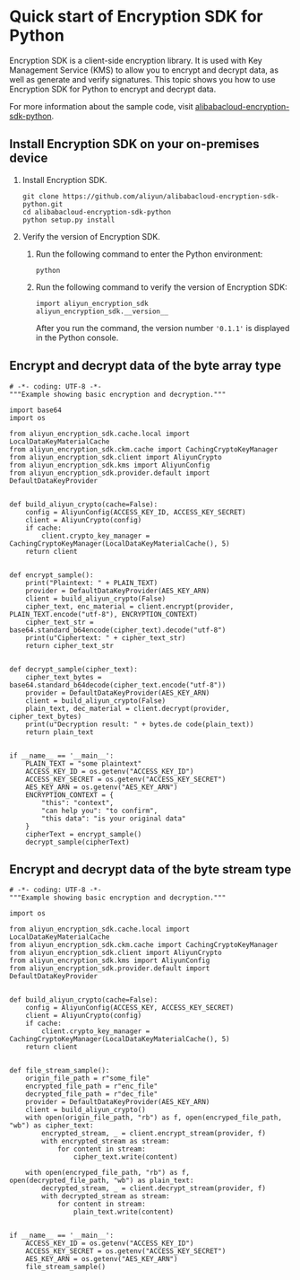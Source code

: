 # Quick start of Encryption SDK for Python

Encryption SDK is a client-side encryption library. It is used with Key Management Service \(KMS\) to allow you to encrypt and decrypt data, as well as generate and verify signatures. This topic shows you how to use Encryption SDK for Python to encrypt and decrypt data.

For more information about the sample code, visit [alibabacloud-encryption-sdk-python](https://github.com/aliyun/alibabacloud-encryption-sdk-python).

## Install Encryption SDK on your on-premises device

1.  Install Encryption SDK.

    ```
    git clone https://github.com/aliyun/alibabacloud-encryption-sdk-python.git
    cd alibabacloud-encryption-sdk-python
    python setup.py install
    ```

2.  Verify the version of Encryption SDK.

    1.  Run the following command to enter the Python environment:

        ```
        python
        ```

    2.  Run the following command to verify the version of Encryption SDK:

        ```
        import aliyun_encryption_sdk
        aliyun_encryption_sdk.__version__
        ```

        After you run the command, the version number `'0.1.1'` is displayed in the Python console.


## Encrypt and decrypt data of the byte array type

```
# -*- coding: UTF-8 -*-
"""Example showing basic encryption and decryption."""

import base64
import os

from aliyun_encryption_sdk.cache.local import LocalDataKeyMaterialCache
from aliyun_encryption_sdk.ckm.cache import CachingCryptoKeyManager
from aliyun_encryption_sdk.client import AliyunCrypto
from aliyun_encryption_sdk.kms import AliyunConfig
from aliyun_encryption_sdk.provider.default import DefaultDataKeyProvider


def build_aliyun_crypto(cache=False):
    config = AliyunConfig(ACCESS_KEY_ID, ACCESS_KEY_SECRET)
    client = AliyunCrypto(config)
    if cache:
        client.crypto_key_manager = CachingCryptoKeyManager(LocalDataKeyMaterialCache(), 5)
    return client


def encrypt_sample():
    print("Plaintext: " + PLAIN_TEXT)
    provider = DefaultDataKeyProvider(AES_KEY_ARN)
    client = build_aliyun_crypto(False)
    cipher_text, enc_material = client.encrypt(provider, PLAIN_TEXT.encode("utf-8"), ENCRYPTION_CONTEXT)
    cipher_text_str = base64.standard_b64encode(cipher_text).decode("utf-8")
    print(u"Ciphertext: " + cipher_text_str)
    return cipher_text_str


def decrypt_sample(cipher_text):
    cipher_text_bytes = base64.standard_b64decode(cipher_text.encode("utf-8"))
    provider = DefaultDataKeyProvider(AES_KEY_ARN)
    client = build_aliyun_crypto(False)
    plain_text, dec_material = client.decrypt(provider, cipher_text_bytes)
    print(u"Decryption result: " + bytes.de code(plain_text))
    return plain_text


if __name__ == '__main__':
    PLAIN_TEXT = "some plaintext"
    ACCESS_KEY_ID = os.getenv("ACCESS_KEY_ID")
    ACCESS_KEY_SECRET = os.getenv("ACCESS_KEY_SECRET")
    AES_KEY_ARN = os.getenv("AES_KEY_ARN")
    ENCRYPTION_CONTEXT = {
        "this": "context",
        "can help you": "to confirm",
        "this data": "is your original data"
    }
    cipherText = encrypt_sample()
    decrypt_sample(cipherText)
```

## Encrypt and decrypt data of the byte stream type

```
# -*- coding: UTF-8 -*-
"""Example showing basic encryption and decryption."""

import os

from aliyun_encryption_sdk.cache.local import LocalDataKeyMaterialCache
from aliyun_encryption_sdk.ckm.cache import CachingCryptoKeyManager
from aliyun_encryption_sdk.client import AliyunCrypto
from aliyun_encryption_sdk.kms import AliyunConfig
from aliyun_encryption_sdk.provider.default import DefaultDataKeyProvider


def build_aliyun_crypto(cache=False):
    config = AliyunConfig(ACCESS_KEY, ACCESS_KEY_SECRET)
    client = AliyunCrypto(config)
    if cache:
        client.crypto_key_manager = CachingCryptoKeyManager(LocalDataKeyMaterialCache(), 5)
    return client


def file_stream_sample():
    origin_file_path = r"some_file"
    encrypted_file_path = r"enc_file"
    decrypted_file_path = r"dec_file"
    provider = DefaultDataKeyProvider(AES_KEY_ARN)
    client = build_aliyun_crypto()
    with open(origin_file_path, "rb") as f, open(encryped_file_path, "wb") as cipher_text:
        encrypted_stream, _ = client.encrypt_stream(provider, f)
        with encrypted_stream as stream:
            for content in stream:
                cipher_text.write(content)

    with open(encryped_file_path, "rb") as f, open(decrypted_file_path, "wb") as plain_text:
        decrypted_stream, _ = client.decrypt_stream(provider, f)
        with decrypted_stream as stream:
            for content in stream:
                plain_text.write(content)


if __name__ == '__main__':
    ACCESS_KEY_ID = os.getenv("ACCESS_KEY_ID")
    ACCESS_KEY_SECRET = os.getenv("ACCESS_KEY_SECRET")
    AES_KEY_ARN = os.getenv("AES_KEY_ARN")
    file_stream_sample()
```

